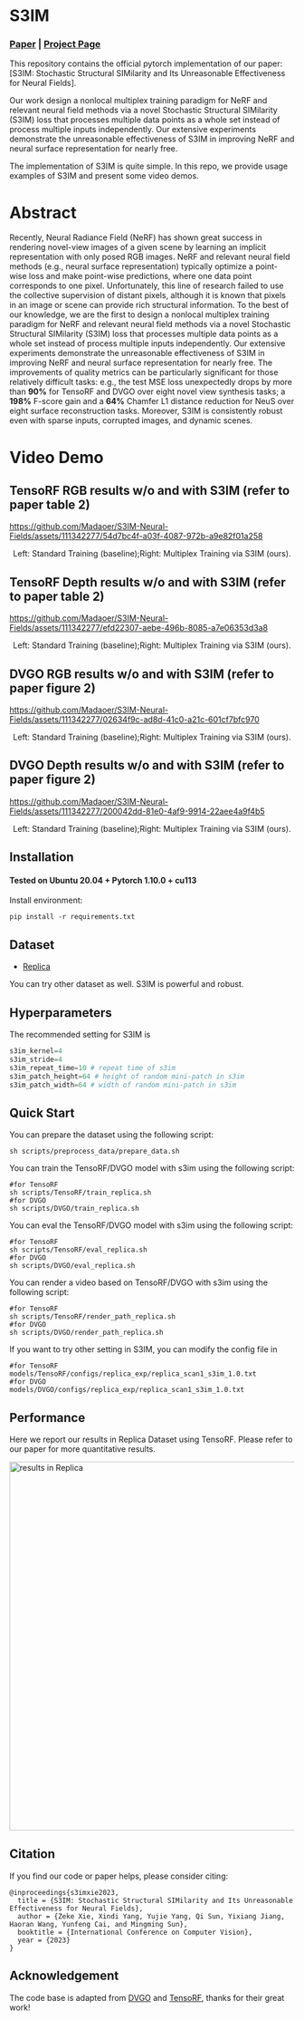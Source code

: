 # S3IM
### [Paper](https://arxiv.org/abs/2308.07032) | [Project Page](https://madaoer.github.io/s3im_nerf/)

This repository contains the official pytorch implementation of our paper: [S3IM: Stochastic Structural SIMilarity and Its Unreasonable Effectiveness for Neural Fields]. 

Our work design a nonlocal multiplex training paradigm for NeRF and relevant neural field methods via a novel Stochastic Structural SIMilarity (S3IM) loss that processes multiple data points as a whole set instead of process multiple inputs independently. Our extensive experiments demonstrate the unreasonable effectiveness of S3IM in improving NeRF and neural surface representation for nearly free. 

The implementation of S3IM is quite simple. In this repo, we provide usage examples of S3IM and present some video demos.

# Abstract

Recently, Neural Radiance Field (NeRF) has shown great success in rendering novel-view images of a given scene by learning an implicit representation with only posed RGB images. NeRF and relevant neural field methods (e.g., neural surface representation) typically optimize a point-wise loss and make point-wise predictions, where one data point corresponds to one pixel. Unfortunately, this line of research failed to use the collective supervision of distant pixels, although it is known that pixels in an image or scene can provide rich structural information. To the best of our knowledge, we are the first to design a nonlocal multiplex training paradigm for NeRF and relevant neural field methods via a novel Stochastic Structural SIMilarity (S3IM) loss that processes multiple data points as a whole set instead of process multiple inputs independently. Our extensive experiments demonstrate the unreasonable effectiveness of S3IM in improving NeRF and neural surface representation for nearly free. The improvements of quality metrics can be particularly significant for those relatively difficult tasks: e.g., the test MSE loss unexpectedly drops by more than **90%** for TensoRF and DVGO over eight novel view synthesis tasks; a **198%** F-score gain and a **64%** Chamfer L1 distance reduction for NeuS over eight surface reconstruction tasks. Moreover, S3IM is consistently robust even with sparse inputs, corrupted images, and dynamic scenes.


# Video Demo


## TensoRF RGB results w/o and with S3IM (refer to paper table 2) 

https://github.com/Madaoer/S3IM-Neural-Fields/assets/111342277/54d7bc4f-a03f-4087-972b-a9e82f01a258
<div align="center">Left: Standard Training (baseline);Right: Multiplex Training via S3IM (ours).</div>

## TensoRF Depth results w/o and with S3IM (refer to paper table 2) 

https://github.com/Madaoer/S3IM-Neural-Fields/assets/111342277/efd22307-aebe-496b-8085-a7e06353d3a8
<div align="center">Left: Standard Training (baseline);Right: Multiplex Training via S3IM (ours).</div>


## DVGO RGB results w/o and with S3IM (refer to paper figure 2)

https://github.com/Madaoer/S3IM-Neural-Fields/assets/111342277/02634f9c-ad8d-41c0-a21c-601cf7bfc970
<div align="center">Left: Standard Training (baseline);Right: Multiplex Training via S3IM (ours).</div>


## DVGO Depth results w/o and with S3IM (refer to paper figure 2)

https://github.com/Madaoer/S3IM-Neural-Fields/assets/111342277/200042dd-81e0-4af9-9914-22aee4a9f4b5
<div align="center">Left: Standard Training (baseline);Right: Multiplex Training via S3IM (ours).</div>


## Installation

#### Tested on Ubuntu 20.04 + Pytorch 1.10.0 + cu113

Install environment:
```
pip install -r requirements.txt
```


## Dataset
* [Replica](https://s3.eu-central-1.amazonaws.com/avg-projects/monosdf/data/Replica.tar) 

You can try other dataset as well. S3IM is powerful and robust.


## Hyperparameters
The recommended setting for S3IM is 
```python
s3im_kernel=4
s3im_stride=4
s3im_repeat_time=10 # repeat time of s3im
s3im_patch_height=64 # height of random mini-patch in s3im 
s3im_patch_width=64 # width of random mini-patch in s3im 
```

## Quick Start
You can prepare the dataset using the following script:
```
sh scripts/preprocess_data/prepare_data.sh
```

You can train the TensoRF/DVGO model with s3im using the following script:
```
#for TensoRF
sh scripts/TensoRF/train_replica.sh
#for DVGO
sh scripts/DVGO/train_replica.sh
```

You can eval the TensoRF/DVGO model with s3im using the following script:
```
#for TensoRF
sh scripts/TensoRF/eval_replica.sh
#for DVGO
sh scripts/DVGO/eval_replica.sh
```

You can render a video based on TensoRF/DVGO with s3im using the following script:
```
#for TensoRF
sh scripts/TensoRF/render_path_replica.sh
#for DVGO
sh scripts/DVGO/render_path_replica.sh
```

If you want to try other setting in S3IM, you can modify the config file in
```
#for TensoRF
models/TensoRF/configs/replica_exp/replica_scan1_s3im_1.0.txt
#for DVGO
models/DVGO/configs/replica_exp/replica_scan1_s3im_1.0.txt
```



## Performance
Here we report our results in Replica Dataset using TensoRF. Please refer to our paper for more quantitative results.


<img width="651" alt="results in Replica" src="https://github.com/Madaoer/S3IM/assets/111342277/44051a11-f5af-47aa-899a-47043416c02f">



## Citation
If you find our code or paper helps, please consider citing:
```
@inproceedings{s3imxie2023,
  title = {S3IM: Stochastic Structural SIMilarity and Its Unreasonable Effectiveness for Neural Fields},
  author = {Zeke Xie, Xindi Yang, Yujie Yang, Qi Sun, Yixiang Jiang, Haoran Wang, Yunfeng Cai, and Mingming Sun},
  booktitle = {International Conference on Computer Vision},
  year = {2023}
}
```

## Acknowledgement
The code base is adapted from [DVGO](https://github.com/sunset1995/DirectVoxGO) and [TensoRF](https://github.com/apchenstu/TensoRF), thanks for their great work!
